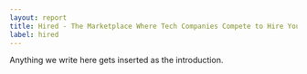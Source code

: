 ```yaml
---
layout: report
title: Hired - The Marketplace Where Tech Companies Compete to Hire You 
label: hired
---
```


Anything we write here gets inserted as the introduction.

